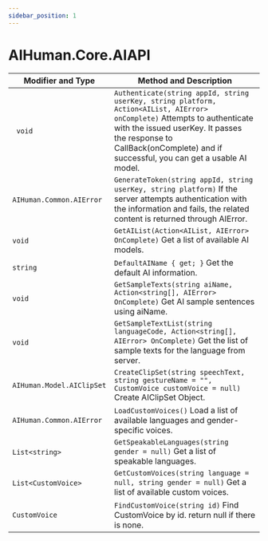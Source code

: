 ```yaml
---
sidebar_position: 1
---
```


# AIHuman.Core.AIAPI

| Modifier and Type                | Method and Description                                       |
| -------------------------------- | ------------------------------------------------------------ |
| ` void`                          | `Authenticate(string appId, string userKey, string platform, Action<AIList, AIError> onComplete)` Attempts to authenticate with the issued userKey. It passes the response to CallBack(onComplete) and if successful, you can get a usable AI model. |
| `AIHuman.Common.AIError`                        | `GenerateToken(string appId, string userKey, string platform)` If the server attempts authentication with the information and fails, the related content is returned through AIError. |
| `void`                           | `GetAIList(Action<AIList, AIError> OnComplete)` Get a list of available AI models.             |
| `string`                         | `DefaultAIName { get; }` Get the default AI information.  |
| `void`                           | `GetSampleTexts(string aiName, Action<string[], AIError> OnComplete)` Get AI sample sentences using aiName. |
| `void`                           | `GetSampleTextList(string languageCode, Action<string[], AIError> OnComplete)` Get the list of sample texts for the language from server. |
| `AIHuman.Model.AIClipSet` | `CreateClipSet(string speechText, string gestureName = "", CustomVoice customVoice = null)` Create AIClipSet Object. |
| `AIHuman.Common.AIError`                          | `LoadCustomVoices()` Load a list of available languages and gender-specific voices.  |
| `List<string>`            | `GetSpeakableLanguages(string gender = null)` Get a list of speakable languages. |
| `List<CustomVoice>`       | `GetCustomVoices(string language = null, string gender = null)` Get a list of available custom voices. |
| `CustomVoice`                   | `FindCustomVoice(string id)` Find CustomVoice by id. return null if there is none. |
